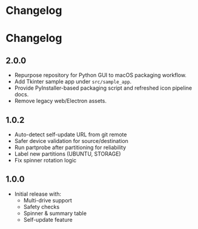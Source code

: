 # Changelog

# Changelog

## 2.0.0
- Repurpose repository for Python GUI to macOS packaging workflow.
- Add Tkinter sample app under `src/sample_app`.
- Provide PyInstaller-based packaging script and refreshed icon pipeline docs.
- Remove legacy web/Electron assets.

## 1.0.2
- Auto-detect self-update URL from git remote
- Safer device validation for source/destination
- Run partprobe after partitioning for reliability
- Label new partitions (UBUNTU, STORAGE)
- Fix spinner rotation logic

## 1.0.0
- Initial release with:
  - Multi-drive support
  - Safety checks
  - Spinner & summary table
  - Self-update feature
